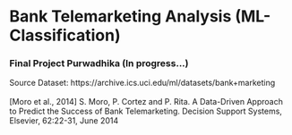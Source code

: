 <h1> Bank Telemarketing Analysis (ML-Classification) </h1>
<h3> Final Project Purwadhika (In progress...) </h3>

<p> Source Dataset: https://archive.ics.uci.edu/ml/datasets/bank+marketing <br><br>[Moro et al., 2014] S. Moro, P. Cortez and P. Rita. A Data-Driven Approach to Predict the Success of Bank Telemarketing. Decision Support Systems, Elsevier, 62:22-31, June 2014</p>
